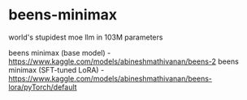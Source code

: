 # beens-minimax
world's stupidest moe llm in 103M parameters 

beens minimax (base model) - https://www.kaggle.com/models/abineshmathivanan/beens-2
beens minimax (SFT-tuned LoRA) - https://www.kaggle.com/models/abineshmathivanan/beens-lora/pyTorch/default
